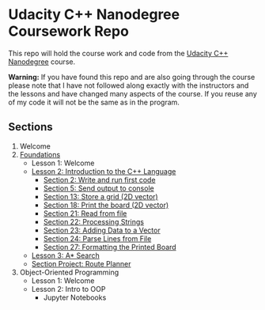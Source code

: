 # Udacity C++ Nanodegree Coursework Repo

This repo will hold the course work and code from the [Udacity C++ Nanodegree](https://www.udacity.com/course/c-plus-plus-nanodegree--nd213) course. 

**Warning:** If you have found this repo and are also going through the course please note that I have not followed along exactly with the instructors and the lessons and have changed many aspects of the course. If you reuse any of my code it will not be the same as in the program.

## Sections

1. Welcome
2. [Foundations](https://github.com/MichaelDHarris/udacity-cpp-nano/tree/master/section-two-foundations)
    - Lesson 1: Welcome
    - [Lesson 2: Introduction to the C++ Language](https://github.com/MichaelDHarris/udacity-cpp-nano/tree/master/section-two-foundations/lesson-two-intro-to-cpp)
        - [Section 2: Write and run first code](https://github.com/MichaelDHarris/udacity-cpp-nano/tree/master/section-two-foundations/lesson-two-intro-to-cpp/2-write-and-run-first-code)
        - [Section 5: Send output to console](https://github.com/MichaelDHarris/udacity-cpp-nano/tree/master/section-two-foundations/lesson-two-intro-to-cpp/5-send-output-to-console)
        - [Section 13: Store a grid (2D vector)](https://github.com/MichaelDHarris/udacity-cpp-nano/tree/master/section-two-foundations/lesson-two-intro-to-cpp/13-store-a-grid)
        - [Section 18: Print the board (2D vector)](https://github.com/MichaelDHarris/udacity-cpp-nano/tree/master/section-two-foundations/lesson-two-intro-to-cpp/18-print-the-board)
        - [Section 21: Read from file](https://github.com/MichaelDHarris/udacity-cpp-nano/tree/master/section-two-foundations/lesson-two-intro-to-cpp/21-read-from-file)
        - [Section 22: Processing Strings](https://github.com/MichaelDHarris/udacity-cpp-nano/tree/master/section-two-foundations/lesson-two-intro-to-cpp/22-processing-strings)
        - [Section 23: Adding Data to a Vector](https://github.com/MichaelDHarris/udacity-cpp-nano/tree/master/section-two-foundations/lesson-two-intro-to-cpp/23-adding-data-to-a-vector)
        - [Section 24: Parse Lines from File](https://github.com/MichaelDHarris/udacity-cpp-nano/tree/master/section-two-foundations/lesson-two-intro-to-cpp/24-parse-lines-from-file)
        - [Section 27: Formatting the Printed Board](https://github.com/MichaelDHarris/udacity-cpp-nano/tree/master/section-two-foundations/lesson-two-intro-to-cpp/27-formatting-the-printed-board)
    - [Lesson 3: A* Search](https://github.com/MichaelDHarris/udacity-cpp-nano/tree/master/section-two-foundations/lesson-three-a-star-search)
    - [Section Project: Route Planner](https://github.com/mharrisb1/udacity-cpp-nano/tree/master/section-two-foundations/project-route-planner)
3. Object-Oriented Programming
    - Lesson 1: Welcome
    - Lesson 2: Intro to OOP
        - Jupyter Notebooks